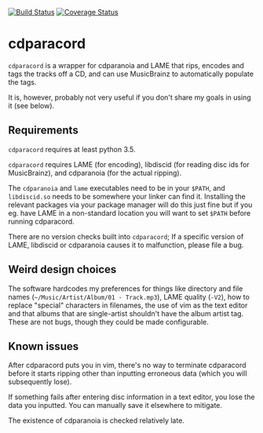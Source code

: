 [![Build Status](https://travis-ci.org/fennekki/cdparacord.svg?branch=master)](https://travis-ci.org/fennekki/cdparacord)
[![Coverage Status](https://coveralls.io/repos/github/fennekki/cdparacord/badge.svg?branch=master)](https://coveralls.io/github/fennekki/cdparacord?branch=master)
# cdparacord

`cdparacord` is a wrapper for cdparanoia and LAME that rips, encodes and tags
the tracks off a CD, and can use MusicBrainz to automatically populate the tags.

It is, however, probably not very useful if you don't share my goals in using it
(see below).

## Requirements

`cdparacord` requires at least python 3.5.

`cdparacord` requires LAME (for encoding), libdiscid (for reading disc ids for
MusicBrainz), and cdparanoia (for the actual ripping).

The `cdparanoia` and `lame` executables need to be in your `$PATH`, and
`libdiscid.so` needs to be somewhere your linker can find it. Installing the
relevant packages via your package manager will do this just fine but if you eg.
have LAME in a non-standard location you will want to set `$PATH` before running
cdparacord.

There are no version checks built into `cdparacord`; If a specific version of
LAME, libdiscid or cdparanoia causes it to malfunction, please file a bug.

## Weird design choices

The software hardcodes my preferences for things like directory and file names
(`~/Music/Artist/Album/01 - Track.mp3`), LAME quality (`-V2`), how to replace
"special" characters in filenames, the use of vim as the text editor and that
albums that are single-artist shouldn't have the album artist tag. These are not
bugs, though they could be made configurable.

## Known issues

After cdparacord puts you in vim, there's no way to terminate cdparacord before
it starts ripping other than inputting erroneous data (which you will
subsequently lose).

If something fails after entering disc information in a text editor, you lose
the data you inputted. You can manually save it elsewhere to mitigate.

The existence of cdparanoia is checked relatively late.
